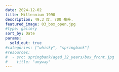 ```yaml
---
date: 2024-12-02
title: Millennium 1990
description: 49.3 度. 700 毫升.
featured_image: 03_box_open.jpg
#type: gallery
sort_by: Date
params:
  sold_out: true
#categories: ["whisky", "springbank"]
#resources:
#  - src: springbank/aged_32_years/box_front.jpg
#    title: "anyway"
---
```

